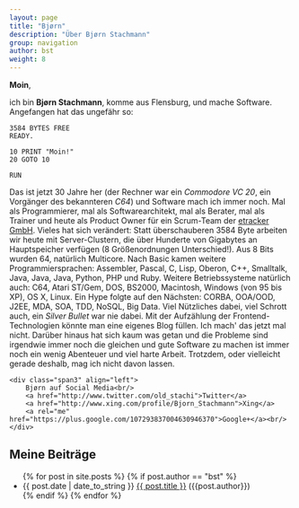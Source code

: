 ```yaml
---
layout: page
title: "Bjørn"
description: "Über Bjørn Stachmann"
group: navigation
author: bst
weight: 8
---
```


**Moin**,

ich bin **Bjørn Stachmann**, komme aus Flensburg, und mache
Software. Angefangen hat das ungefähr so:

	3584 BYTES FREE
	READY.

	10 PRINT "Moin!"
	20 GOTO 10

	RUN

Das ist jetzt 30 Jahre her (der Rechner war ein *Commodore VC 20*,
ein Vorgänger des bekannteren *C64*) und Software mach ich immer noch.
Mal als Programmierer, mal als Softwarearchitekt, mal als Berater,
mal als Trainer und heute als Product Owner für ein Scrum-Team
der [etracker GmbH](http://www.etracker.de). Vieles hat sich verändert:
Statt überschauberen 3584 Byte arbeiten wir heute mit Server-Clustern,
die über Hunderte von Gigabytes an Hauptspeicher verfügen (8 Größenordnungen
Unterschied!).
Aus 8 Bits wurden 64, natürlich Multicore.
Nach Basic kamen weitere Programmiersprachen: Assembler, Pascal,
C, Lisp, Oberon, C++, Smalltalk, Java, Java, Java, Python, PHP und Ruby.
Weitere Betriebssysteme natürlich auch: C64, Atari ST/Gem, DOS,
BS2000, Macintosh, Windows (von 95 bis XP), OS X, Linux.
Ein Hype folgte auf den Nächsten: CORBA, OOA/OOD, J2EE, MDA, SOA, TDD,
NoSQL, Big Data. Viel Nützliches dabei, viel Schrott auch, ein
*Silver Bullet* war nie dabei. Mit der Aufzählung der Frontend-Technologien
könnte man eine eigenes Blog füllen. Ich mach' das jetzt mal nicht.
Darüber hinaus hat sich kaum was getan und die Probleme sind irgendwie
immer noch die gleichen und gute Software zu machen ist immer noch
ein wenig Abenteuer und viel harte Arbeit.
Trotzdem, oder vielleicht gerade deshalb, mag ich nicht davon lassen.

<div class="row">

	<div class="span3" align="left">
		Bjørn auf Social Media<br/>
	    <a href="http://www.twitter.com/old_stachi">Twitter</a>
	    <a href="http://www.xing.com/profile/Bjorn_Stachmann">Xing</a>
	    <a rel="me" href="https://plus.google.com/107293837004630946370">Google+</a><br/>
	</div>

</div>

Meine Beiträge
--------------

<ul class="posts">
  {% for post in site.posts %}
  	{% if post.author == "bst" %}
	    <li><span>{{ post.date | date_to_string }} </span><a href="{{ BASE_PATH }}{{ post.url }}">{{ post.title }}</a> ({{post.author}})</li>
	{% endif %}
  {% endfor %}
</ul>
